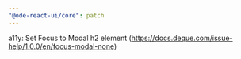 ```yaml
---
"@ode-react-ui/core": patch
---
```


a11y: Set Focus to Modal h2 element (https://docs.deque.com/issue-help/1.0.0/en/focus-modal-none)
